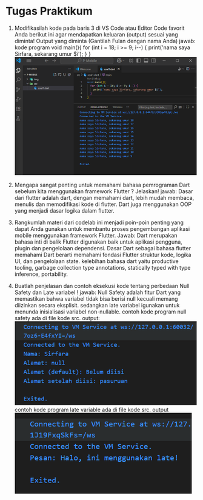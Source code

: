 ﻿# Tugas Praktikum

1. Modifikasilah kode pada baris 3 di VS Code atau Editor Code favorit Anda berikut ini agar mendapatkan keluaran (output) sesuai yang diminta! Output yang diminta (Gantilah Fulan dengan nama Anda) 
jawab:
kode program 
void main(){
  for (int i = 18; i >= 9; i--) {
    print('nama saya Sirfara, sekarang umur $i');
  }
}
![no1](codelab26_dar/img/no1.png)

3. Mengapa sangat penting untuk memahami bahasa pemrograman Dart sebelum kita menggunakan framework Flutter ? Jelaskan!
jawab: Dasar dari flutter adalah dart, dengan memahami dart, lebih mudah membaca, menulis dan memodifikasi kode di flutter. Dart juga menggunakan OOP yang menjadi dasar logika dalam flutter.

4. Rangkumlah materi dari codelab ini menjadi poin-poin penting yang dapat Anda gunakan untuk membantu proses pengembangan aplikasi mobile menggunakan framework Flutter.
Jawab: Dart merupakan bahasa inti di balik Flutter digunakan baik untuk aplikasi pengguna, plugin dan pengelolaan dependensi. Dasar Dart sebagai bahasa flutter memahami Dart berarti memahami fondasi Flutter struktur kode, logika UI, dan pengelolaan state. kelebihan bahasa dart yaitu productive tooling, garbage collection type annotations, statically typed with type inference, portability.

5. Buatlah penjelasan dan contoh eksekusi kode tentang perbedaan Null Safety dan Late variabel !
jawab: Null Safety adalah fitur Dart yang memastikan bahwa variabel tidak bisa berisi null kecuali memang diizinkan secara eksplisit. sedangkan late variabel igunakan untuk menunda inisialisasi variabel non-nullable. 
contoh kode program null safety ada di file kode src.
output:
![gambar2](codelab26_dar/img/gambar2.png)
contoh kode program late variable ada di file kode src.
output 
![latevariable](codelab26_dar/img/latevariable.png)


